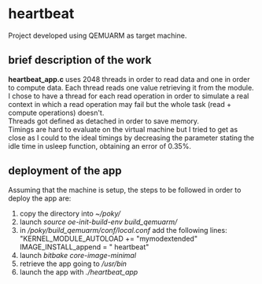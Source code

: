 # heartbeat

Project developed using QEMUARM as target machine.

## brief description of the work
**heartbeat_app.c** uses 2048 threads in order to read data and one in order to compute data.
Each thread reads one value retrieving it from the module. I chose to have a thread for each read operation in order to simulate a real context in which a read operation may fail but the whole task (read + compute operations) doesn't.  
Threads got defined as detached in order to save memory.  
Timings are hard to evaluate on the virtual machine but I tried to get as close as I could to the ideal timings by decreasing the parameter stating the idle time in usleep function, obtaining an error of 0.35%.

## deployment of the app
Assuming that the machine is setup, the steps to be followed in order to deploy the app are: 
  1) copy the directory into _~/poky/_
  2) launch _source oe-init-build-env build_qemuarm/_
  3) in _/poky/build_qemuarm/conf/local.conf_ add the following lines:  
  "KERNEL_MODULE_AUTOLOAD += "mymodextended"   
  IMAGE_INSTALL_append = " heartbeat" 
  4) launch _bitbake core-image-minimal_
  5) retrieve the app going to _/usr/bin_
  6) launch the app with _./heartbeat_app_
